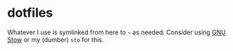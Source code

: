 # dotfiles

Whatever I use is symlinked from here to `~` as needed. Consider using [GNU Stow](https://www.gnu.org/software/stow/) or my (dumber) `sto` for this.
